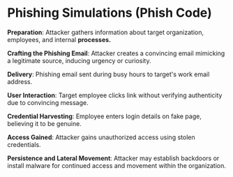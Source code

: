# Phishing Simulations (Phish Code)

**Preparation**: Attacker gathers information about target organization, employees, and internal **processes.**

**Crafting the Phishing Email**: Attacker creates a convincing email mimicking a legitimate source, inducing urgency or curiosity.

**Delivery**: Phishing email sent during busy hours to target's work email address.

**User Interaction**: Target employee clicks link without verifying authenticity due to convincing message.

**Credential Harvesting**: Employee enters login details on fake page, believing it to be genuine.

**Access Gained**: Attacker gains unauthorized access using stolen credentials.

**Persistence and Lateral Movement**: Attacker may establish backdoors or install malware for continued access and movement within the organization.
